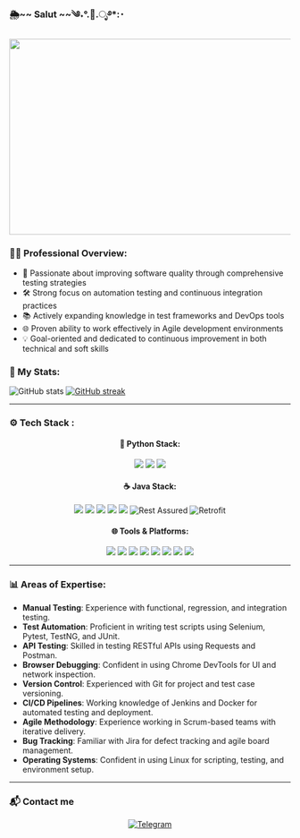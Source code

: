 ### 🌦️~~ Salut ~~༄˖°.🍂.ೃ࿔*:･
<div id="header" align="center">
   <img src="https://media1.tenor.com/m/_ZBoQbD6dMEAAAAd/pink-old-school.gif" width="550" height="350"/>
</div>

### 👨‍💼 Professional Overview:
- 🎯 Passionate about improving software quality through comprehensive testing strategies
- 🛠 Strong focus on automation testing and continuous integration practices
- 📚 Actively expanding knowledge in test frameworks and DevOps tools
- 🌐 Proven ability to work effectively in Agile development environments
- 💡 Goal-oriented and dedicated to continuous improvement in both technical and soft skills

### 🚀 My Stats:

![GitHub stats](https://github-readme-stats.vercel.app/api?username=Makurea&show_icons=true&theme=transparent)
[![GitHub streak](https://github-readme-streak-stats.herokuapp.com?user=Makurea&theme=default)](https://git.io/streak-stats)

---

### ⚙️ Tech Stack :

<div align="center">

<h4>🐍 Python Stack:</h4>

<img src="https://img.shields.io/badge/Python-3776AB?style=for-the-badge&logo=python&logoColor=white"/>
<img src="https://img.shields.io/badge/Pytest-0A9EDC?style=for-the-badge&logo=pytest&logoColor=white"/>
<img src="https://img.shields.io/badge/Requests-20232A?style=for-the-badge&logo=python&logoColor=white"/>

</div>

<div align="center">

<h4>☕ Java Stack:</h4>

<img src="https://img.shields.io/badge/Java-007396?style=for-the-badge&logo=java&logoColor=white"/>
<img src="https://img.shields.io/badge/TestNG-FF5733?style=for-the-badge&logo=testng&logoColor=white"/>
<img src="https://img.shields.io/badge/JUnit-25A162?style=for-the-badge&logo=junit5&logoColor=white"/>
<img src="https://img.shields.io/badge/Gradle-02303A?style=for-the-badge&logo=gradle&logoColor=white"/>
<img src="https://img.shields.io/badge/Maven-C71A36?style=for-the-badge&logo=apache-maven&logoColor=white"/>
<img src="https://img.shields.io/badge/RestAssured-6DB33F?style=for-the-badge&logo=java&logoColor=white" alt="Rest Assured"/>
<img src="https://img.shields.io/badge/Retrofit-4CAF50?style=for-the-badge&logo=android&logoColor=white" alt="Retrofit"/>

</div>

<div align="center">

<h4>🌐 Tools & Platforms:</h4>

<img src="https://img.shields.io/badge/Selenium-43B02A?style=for-the-badge&logo=selenium&logoColor=white"/>
<img src="https://img.shields.io/badge/Postman-FF6C37?style=for-the-badge&logo=postman&logoColor=white"/>
<img src="https://img.shields.io/badge/DevTools-FF6F00?style=for-the-badge&logo=google-chrome&logoColor=white"/>
<img src="https://img.shields.io/badge/Jenkins-D24939?style=for-the-badge&logo=jenkins&logoColor=white"/>
<img src="https://img.shields.io/badge/Git-F05032?style=for-the-badge&logo=git&logoColor=white"/>
<img src="https://img.shields.io/badge/Docker-2496ED?style=for-the-badge&logo=docker&logoColor=white"/>
<img src="https://img.shields.io/badge/Linux-FCC624?style=for-the-badge&logo=linux&logoColor=black"/>
<img src="https://img.shields.io/badge/SQL-4479A1?style=for-the-badge&logo=mysql&logoColor=white"/>

</div>

---

### 📊 Areas of Expertise:
- **Manual Testing**: Experience with functional, regression, and integration testing.
- **Test Automation**: Proficient in writing test scripts using Selenium, Pytest, TestNG, and JUnit.
- **API Testing**: Skilled in testing RESTful APIs using Requests and Postman.
- **Browser Debugging**: Confident in using Chrome DevTools for UI and network inspection.
- **Version Control**: Experienced with Git for project and test case versioning.
- **CI/CD Pipelines**: Working knowledge of Jenkins and Docker for automated testing and deployment.
- **Agile Methodology**: Experience working in Scrum-based teams with iterative delivery.
- **Bug Tracking**: Familiar with Jira for defect tracking and agile board management.
- **Operating Systems**: Confident in using Linux for scripting, testing, and environment setup.

---

### 📬 Contact me
<div align="center"> <a href="https://t.me/baronet" target="_blank"> <img src="https://img.shields.io/badge/Telegram-2CA5E0?style=for-the-badge&logo=telegram&logoColor=white" alt="Telegram"/> </a> </div>
